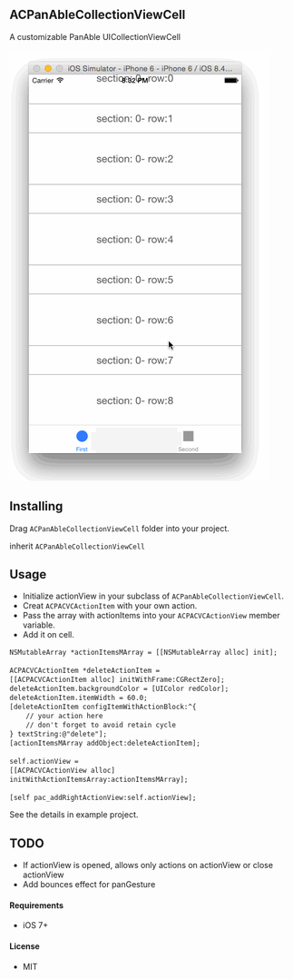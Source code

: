 ## ACPanAbleCollectionViewCell

A customizable PanAble UICollectionViewCell


<img src="https://github.com/albertgh/ACPanAbleCollectionViewCell/raw/master/screenshot.gif"/>


## Installing

Drag `ACPanAbleCollectionViewCell` folder into your project. 

inherit `ACPanAbleCollectionViewCell`
    
    
## Usage

- Initialize actionView in your subclass of `ACPanAbleCollectionViewCell`.
- Creat `ACPACVCActionItem` with your own action.
- Pass the array with actionItems into your `ACPACVCActionView` member variable.
- Add it on cell.

```objc
NSMutableArray *actionItemsMArray = [[NSMutableArray alloc] init];

ACPACVCActionItem *deleteActionItem =
[[ACPACVCActionItem alloc] initWithFrame:CGRectZero];
deleteActionItem.backgroundColor = [UIColor redColor];
deleteActionItem.itemWidth = 60.0;
[deleteActionItem configItemWithActionBlock:^{
    // your action here
    // don't forget to avoid retain cycle
} textString:@"delete"];
[actionItemsMArray addObject:deleteActionItem];

self.actionView =
[[ACPACVCActionView alloc] initWithActionItemsArray:actionItemsMArray];
    
[self pac_addRightActionView:self.actionView];
```

See the details in example project.


## TODO

- If actionView is opened, allows only actions on actionView or close actionView
- Add bounces effect for panGesture 


#### Requirements

* iOS 7+


#### License

* MIT 


